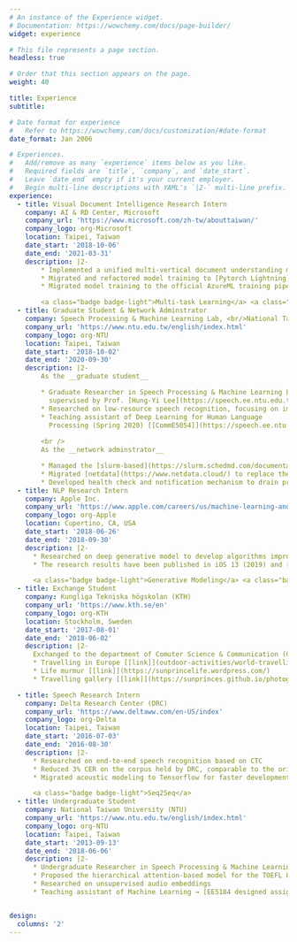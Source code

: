 ```yaml
---
# An instance of the Experience widget.
# Documentation: https://wowchemy.com/docs/page-builder/
widget: experience

# This file represents a page section.
headless: true

# Order that this section appears on the page.
weight: 40

title: Experience
subtitle:

# Date format for experience
#   Refer to https://wowchemy.com/docs/customization/#date-format
date_format: Jan 2006

# Experiences.
#   Add/remove as many `experience` items below as you like.
#   Required fields are `title`, `company`, and `date_start`.
#   Leave `date_end` empty if it's your current employer.
#   Begin multi-line descriptions with YAML's `|2-` multi-line prefix.
experience:
  - title: Visual Document Intelligence Research Intern
    company: AI & RD Center, Microsoft
    company_url: 'https://www.microsoft.com/zh-tw/abouttaiwan/'
    company_logo: org-Microsoft
    location: Taipei, Taiwan
    date_start: '2018-10-06'
    date_end: '2021-03-31'
    description: |2-
        * Implemented a unified multi-vertical document understanding model <br /> for variaous kinds of documents' named entity recognition (NER)
        * Migrated and refactored model training to [Pytorch Lightning](https://pytorch-lightning.readthedocs.io/en/latest/) for much faster development and maintenance
        * Migrated model training to the official AzureML training pipeline

        <a class="badge badge-light">Multi-task Learning</a> <a class="badge badge-light">CI/CD</a>
  - title: Graduate Student & Network Adminstrator
    company: Speech Processing & Machine Learning Lab, <br/>National Taiwan University (NTU)
    company_url: 'https://www.ntu.edu.tw/english/index.html'
    company_logo: org-NTU
    location: Taipei, Taiwan
    date_start: '2018-10-02'
    date_end: '2020-09-30'
    description: |2-
        As the __graduate student__

        * Graduate Researcher in Speech Processing & Machine Learning Lab, <br />
          supervised by Prof. [Hung-Yi Lee](https://speech.ee.ntu.edu.tw/~hylee/)
        * Researched on low-resource speech recognition, focusing on improving the system with gradient-based meta learning and transfer learning
        * Teaching assistant of Deep Learning for Human Language
          Processing (Spring 2020) [[CommE5054]](https://speech.ee.ntu.edu.tw/~hylee/dlhlp/2020-spring.html)
        
        <br />
        As the __network adminstrator__

        * Managed the [slurm-based](https://slurm.schedmd.com/documentation.html) computation cluster (10 nodes, over 20 GPUs)
        * Migrated [netdata](https://www.netdata.cloud/) to replace the original unstable monitor system to support real-time resource monitoring for users
        * Developed health check and notification mechanism to drain problematic nodes and notify to the public platform automatically
  - title: NLP Research Intern
    company: Apple Inc.
    company_url: 'https://www.apple.com/careers/us/machine-learning-and-ai.html'
    company_logo: org-Apple
    location: Cupertino, CA, USA
    date_start: '2018-06-26'
    date_end: '2018-09-30'
    description: |2-
      * Researched on deep generative model to develop algorithms improving keyboard experience of users
      * The research results have been published in iOS 13 (2019) and [US patent](https://patents.google.com/patent/US20200379640A1/en?oq=US20200379640A1) (2020)

      <a class="badge badge-light">Generative Modeling</a> <a class="badge badge-light">Domain Adaptation</a>
  - title: Exchange Student
    company: Kungliga Tekniska högskolan (KTH)
    company_url: 'https://www.kth.se/en'
    company_logo: org-KTH
    location: Stockholm, Sweden
    date_start: '2017-08-01'
    date_end: '2018-06-02'
    description: |2-
      Exchanged to the department of Comuter Science & Communication (CSC)
      * Travelling in Europe [[link]](outdoor-activities/world-travelling) 
      * Life murmur [[link]](https://sunprincelife.wordpress.com/)
      * Travelling gallery [[link]](https://sunprinces.github.io/photography/)

  - title: Speech Research Intern
    company: Delta Research Center (DRC)
    company_url: 'https://www.deltaww.com/en-US/index'
    company_logo: org-Delta
    location: Taipei, Taiwan
    date_start: '2016-07-03'
    date_end: '2016-08-30'
    description: |2-
      * Researched on end-to-end speech recognition based on CTC
      * Reduced 3% CER on the corpus held by DRC, comparable to the original system
      * Migrated acoustic modeling to Tensorflow for faster development <br /> (building the interface between Kaldi & Tensorflow)

      <a class="badge badge-light">Seq2Seq</a>
  - title: Undergraduate Student
    company: National Taiwan University (NTU)
    company_url: 'https://www.ntu.edu.tw/english/index.html'
    company_logo: org-NTU
    location: Taipei, Taiwan
    date_start: '2013-09-13'
    date_end: '2018-06-06'
    description: |2-
      * Undergraduate Researcher in Speech Processing & Machine Learning Lab
      * Proposed the hierarchical attention-based model for the TOEFL Listening Comprehension Test by machine
      * Researched on unsupervised audio embeddings
      * Teaching assistant of Machine Learning → [EE5184 designed assignment](https://sunprinces.github.io/ML-Assignment3/)


design:
  columns: '2'
---
```

